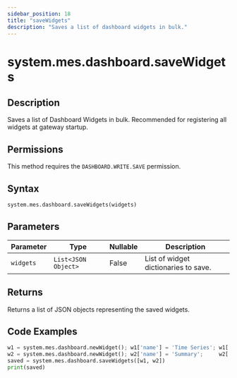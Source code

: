 ```yaml
---
sidebar_position: 18
title: "saveWidgets"
description: "Saves a list of dashboard widgets in bulk."
---
```


# system.mes.dashboard.saveWidgets

## Description

Saves a list of Dashboard Widgets in bulk. Recommended for registering all widgets at gateway startup.


## Permissions

This method requires the `DASHBOARD.WRITE.SAVE` permission.

## Syntax

```python
system.mes.dashboard.saveWidgets(widgets)
```

## Parameters

| Parameter | Type                | Nullable | Description                          |
|-----------|---------------------|----------|--------------------------------------|
| `widgets` | `List<JSON Object>` | False    | List of widget dictionaries to save. |

## Returns

Returns a list of JSON objects representing the saved widgets.

## Code Examples

```python
w1 = system.mes.dashboard.newWidget(); w1['name'] = 'Time Series'; w1['viewPath'] = 'Mes/Widgets/TimeSeries'
w2 = system.mes.dashboard.newWidget(); w2['name'] = 'Summary';     w2['viewPath'] = 'Mes/Widgets/Summary'
saved = system.mes.dashboard.saveWidgets([w1, w2])
print(saved)
```
